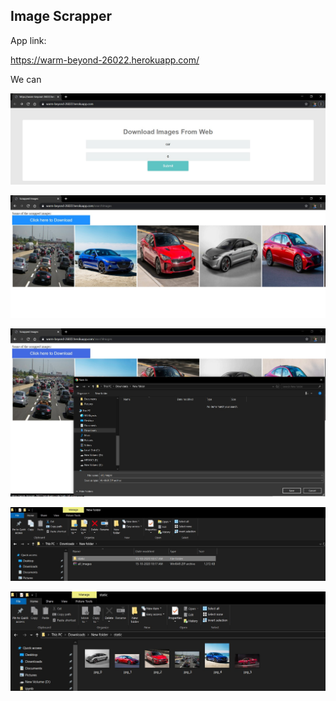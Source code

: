 ## Image Scrapper

App link:

https://warm-beyond-26022.herokuapp.com/

We can 

![](output/out1.jpg)

![](output/out2.jpg)

![](output/out3.jpg)

![](output/out4.jpg)

![](output/out5.jpg)




